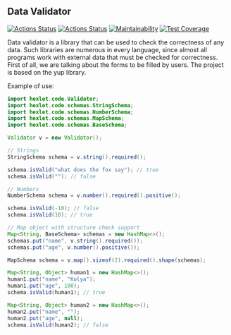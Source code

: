 ## Data Validator
[![Actions Status](https://github.com/faraway10/java-project-78/actions/workflows/hexlet-check.yml/badge.svg)](https://github.com/faraway10/java-project-78/actions) [![Actions Status](https://github.com/faraway10/java-project-78/actions/workflows/custom-check.yml/badge.svg)](https://github.com/faraway10/java-project-78/actions) [![Maintainability](https://api.codeclimate.com/v1/badges/a04b84e8837a70249161/maintainability)](https://codeclimate.com/github/faraway10/java-project-78/maintainability) [![Test Coverage](https://api.codeclimate.com/v1/badges/a04b84e8837a70249161/test_coverage)](https://codeclimate.com/github/faraway10/java-project-78/test_coverage)

Data validator is a library that can be used to check the correctness of any data. Such libraries are numerous in every language, since almost all programs work with external data that must be checked for correctness. First of all, we are talking about the forms to be filled by users. The project is based on the yup library.

Example of use:
```java
import hexlet.code.Validator;
import hexlet.code.schemas.StringSchema;
import hexlet.code.schemas.NumberSchema;
import hexlet.code.schemas.MapSchema;
import hexlet.code.schemas.BaseSchema;

Validator v = new Validator();

// Strings
StringSchema schema = v.string().required();

schema.isValid("what does the fox say"); // true
schema.isValid(""); // false

// Numbers
NumberSchema schema = v.number().required().positive();

schema.isValid(-10); // false
schema.isValid(10); // true

// Map object with structure check support
Map<String, BaseSchema> schemas = new HashMap<>();
schemas.put("name", v.string().required());
schemas.put("age", v.number().positive());

MapSchema schema = v.map().sizeof(2).required().shape(schemas);

Map<String, Object> human1 = new HashMap<>();
human1.put("name", "Kolya");
human1.put("age", 100);
schema.isValid(human1); // true

Map<String, Object> human2 = new HashMap<>();
human2.put("name", "");
human2.put("age", null);
schema.isValid(human2); // false
```
